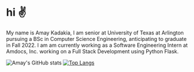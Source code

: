 # hi :v:
My name is Amay Kadakia, I am senior at University of Texas at Arlington pursuing a BSc in Computer Science Engineering, anticipating to graduate in Fall 2022.
I am am currently working as a Software Engineering Intern at Amdocs, Inc. working on a Full Stack Development using Python Flask. 

![Amay's GitHub stats](https://github-readme-stats.vercel.app/api?username=kadakiaamay02&show_icons=true&theme=dark&count_private=true&hide=prs)
[![Top Langs](https://github-readme-stats.vercel.app/api/top-langs/?username=kadakiaamay02&theme=dark)](https://github.com/kadakaiamay02/github-readme-stats)

